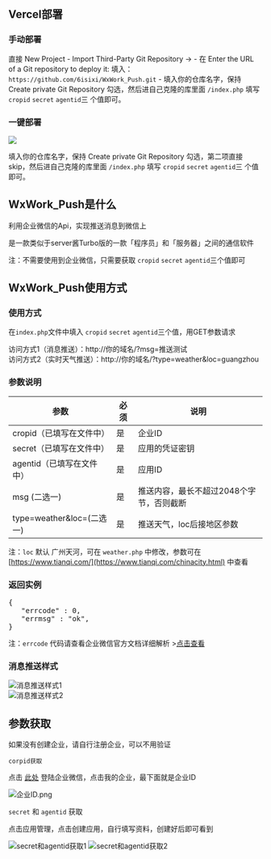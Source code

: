 ## Vercel部署
### 手动部署
直接 New Project - Import Third-Party Git Repository → - 在 Enter the URL of a Git repository to deploy it: 填入：`https://github.com/6isixi/WxWork_Push.git` - 填入你的仓库名字，保持 Create private Git Repository 勾选，然后进自己克隆的库里面 `/index.php` 填写 `cropid` `secret` `agentid`三 个值即可。

### 一键部署

<a href="https://vercel.com/new/clone?s=https%3A%2F%2Fgithub.com%2F6isixi%2FWxWork_Push"><img src="https://vercel.com/button"></a>

填入你的仓库名字，保持 Create private Git Repository 勾选，第二项直接skip，然后进自己克隆的库里面 `/index.php` 填写 `cropid` `secret` `agentid`三 个值即可。

## WxWork_Push是什么

利用企业微信的Api，实现推送消息到微信上

是一款类似于server酱Turbo版的一款「程序员」和「服务器」之间的通信软件

注：不需要使用到企业微信，只需要获取 `cropid` `secret` `agentid`三个值即可

## WxWork_Push使用方式

### 使用方式

在`index.php`文件中填入 `cropid` `secret` `agentid`三个值，用GET参数请求

访问方式1（消息推送）：http://你的域名/?msg=推送测试  
访问方式2（实时天气推送）：http://你的域名/?type=weather&loc=guangzhou


### 参数说明

| 参数 | 必须 | 说明 |
| ------------ | ------------ | ------------ |
| cropid（已填写在文件中） | 是 | 企业ID |
| secret（已填写在文件中） | 是 | 应用的凭证密钥 |
| agentid（已填写在文件中） | 是 | 应用ID |
| msg (二选一) | 是 | 推送内容，最长不超过2048个字节，否则截断 |
| type=weather&loc=(二选一) | 是 | 推送天气，loc后接地区参数 |

注：`loc` 默认 广州天河，可在 `weather.php` 中修改，参数可在 [https://www.tianqi.com/](https://www.tianqi.com/chinacity.html) 中查看


### 返回实例
<pre>
{
   "errcode" : 0,
   "errmsg" : "ok",
}
</pre>

注：`errcode` 代码请查看企业微信官方文档详细解析 >[点击查看](https://work.weixin.qq.com/api/doc/90000/90139/90313)

### 消息推送样式  
![消息推送样式1](https://i.loli.net/2021/02/22/DAPXkuBl346FZrm.png)  
![消息推送样式2](https://i.loli.net/2021/02/22/yPBONoSTzbcHxUl.png)  

## 参数获取
如果没有创建企业，请自行注册企业，可以不用验证

`corpid获取`

点击 [此处](https://work.weixin.qq.com/wework_admin/frame#profile) 登陆企业微信，点击我的企业，最下面就是企业ID

![企业ID.png](https://i.loli.net/2021/02/22/kmAyYGjxZe2C5pM.png)

`secret` 和 `agentid` 获取

点击应用管理，点击创建应用，自行填写资料，创建好后即可看到

![secret和agentid获取1](https://i.loli.net/2021/02/22/ZRutYNels41IFDU.png)
![secret和agentid获取2](https://i.loli.net/2021/02/22/arqSobE7kxNDwYX.png)
